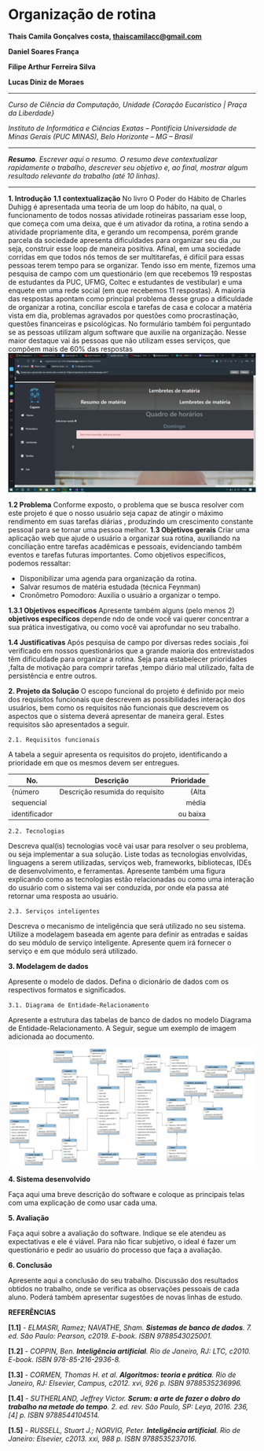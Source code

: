 # Organização de rotina


**Thais Camila Gonçalves costa, thaiscamilacc@gmail.com**

**Daniel Soares França**

**Filipe Arthur Ferreira Silva**

**Lucas Diniz de Moraes**

---

_Curso de Ciência da Computação, Unidade {Coração Eucarístico | Praça da Liberdade}_

_Instituto de Informática e Ciências Exatas – Pontifícia Universidade de Minas Gerais (PUC MINAS), Belo Horizonte – MG – Brasil_

---

_**Resumo**. Escrever aqui o resumo. O resumo deve contextualizar rapidamente o trabalho, descrever seu objetivo e, ao final, 
mostrar algum resultado relevante do trabalho (até 10 linhas)._

---



**1. Introdução**
**1.1 contextualização**
No livro O Poder do Hábito de Charles Duhigg é apresentada uma teoria de um loop do hábito, na qual, o funcionamento de todos nossas atividade rotineiras passariam esse loop, que começa com uma deixa, que é um ativador da rotina, a rotina sendo a atividade propriamente dita, e gerando um recompensa, porém grande parcela da sociedade apresenta dificuldades para organizar seu dia ,ou seja, construir esse loop de maneira positiva. Afinal, em uma sociedade corridas em que todos nós temos de ser multitarefas, é difícil para essas pessoas terem tempo para se organizar.
	Tendo isso em mente, fizemos uma pesquisa de campo com um questionário (em que recebemos 19 respostas de estudantes da PUC, UFMG, Coltec e estudantes de vestibular) e uma enquete em uma rede social (em que recebemos 11 respostas).
	A maioria das respostas apontam como principal problema desse grupo a dificuldade de organizar a rotina, conciliar escola e tarefas de casa e colocar a matéria vista em dia, problemas agravados por questões como procrastinação, questões financeiras e psicológicas.
No formulário também foi perguntado se as pessoas utilizam algum software que auxilie na organização. Nesse maior destaque vai ás pessoas que não utilizam esses serviços, que compõem mais de 60% das respostas
![Figura 1 - Gráfico de respostas do formulário](imagens/images/image1.png "Gráfico de respostas do formulário")

**1.2 Problema**
Conforme exposto, o problema que se busca resolver com este projeto é que o nosso usuário seja capaz de atingir o máximo rendimento em suas tarefas diárias , produzindo um crescimento constante pessoal para se tornar uma pessoa melhor.
**1.3 Objetivos gerais**
Criar uma aplicação web que ajude o usuário a organizar sua rotina, auxiliando na conciliação entre tarefas acadêmicas e pessoais, evidenciando também eventos e tarefas futuras importantes.
Como objetivos específicos, podemos ressaltar:
- Disponibilizar uma agenda para organização da rotina. 
- Salvar resumos de matéria estudada (técnica Feynman)
- Cronômetro Pomodoro: Auxilia o usuário a organizar o tempo.

**1.3.1 Objetivos específicos**
Apresente também alguns (pelo menos 2) **objetivos específicos** depende
ndo de onde você vai querer concentrar a sua prática investigativa, ou como você vai aprofundar no seu trabalho.

**1.4 Justificativas**
Após pesquisa de campo por diversas redes sociais ,foi verificado em nossos questionários que a grande maioria dos entrevistados têm dificuldade para organizar a rotina. Seja para estabelecer prioridades ,falta de motivação para comprir tarefas ,tempo diário mal utilizado, falta de persistência e entre outros.


**2. Projeto da Solução**
O escopo funcional do projeto é definido por meio dos requisitos funcionais que descrevem as possibilidades interação dos usuários, bem como os requisitos não funcionais que descrevem os aspectos que o sistema deverá apresentar de maneira geral. Estes requisitos são apresentados a seguir.

    2.1. Requisitos funcionais
	
A tabela a seguir apresenta os requisitos do projeto, identificando a prioridade em que os mesmos devem ser entregues.


| No.           | Descrição                       | Prioridade |
| ------------- |:-------------------------------:| ----------:|
| {número       | Descrição resumida do requisito | {Alta      |
| sequencial    |                                 |  média     |
| identificador |                                 |  ou baixa  | 

    2.2. Tecnologias

Descreva qual(is) tecnologias você vai usar para resolver o seu problema, ou seja implementar a sua solução. 
Liste todas as tecnologias envolvidas, linguagens a serem utilizadas, serviços web, frameworks, bibliotecas, 
IDEs de desenvolvimento, e ferramentas.  Apresente também uma figura explicando como as tecnologias estão 
relacionadas ou como uma interação do usuário com o sistema vai ser conduzida, por onde ela passa até 
retornar uma resposta ao usuário. 

    2.3. Serviços inteligentes

Descreva o mecanismo de inteligência que será utilizado no seu sistema. Utilize a modelagem baseada em agente
para definir as entradas e saídas do seu módulo de serviço inteligente. Apresente quem irá fornecer o serviço
e em que módulo será utilizado.

	
**3. Modelagem de dados**

Apresente o modelo de dados. Defina o dicionário de dados com os respectivos formatos e significados.

    3.1. Diagrama de Entidade-Relacionamento

Apresente a estrutura das tabelas de banco de dados no modelo Diagrama de Entidade-Relacionamento. 
A Seguir, segue um exemplo de imagem adicionada ao documento.

![Diagrama de Entidade Relacionamento de Exemplo](imagens/er_diagram.png "Diagrama de Entidade Relacionamento de Exemplo")

**4. Sistema desenvolvido**

Faça aqui uma breve descrição do software e coloque as principais telas com uma explicação de como usar cada uma.

**5. Avaliação**

Faça aqui sobre a avaliação do software. Indique se ele atendeu as expectativas e ele é viável. 
Para não ficar subjetivo, o ideal é fazer um questionário e pedir ao usuário do processo que faça a avaliação.

**6. Conclusão**

Apresente aqui a conclusão do seu trabalho. Discussão dos resultados obtidos no trabalho, onde se verifica as 
observações pessoais de cada aluno. Poderá também apresentar sugestões de novas linhas de estudo.  


**REFERÊNCIAS**


**[1.1]** - _ELMASRI, Ramez; NAVATHE, Sham. **Sistemas de banco de dados**. 7. ed. São Paulo: Pearson, c2019. E-book. ISBN 9788543025001._

**[1.2]** - _COPPIN, Ben. **Inteligência artificial**. Rio de Janeiro, RJ: LTC, c2010. E-book. ISBN 978-85-216-2936-8._

**[1.3]** - _CORMEN, Thomas H. et al. **Algoritmos: teoria e prática**. Rio de Janeiro, RJ: Elsevier, Campus, c2012. xvi, 926 p. ISBN 9788535236996._

**[1.4]** - _SUTHERLAND, Jeffrey Victor. **Scrum: a arte de fazer o dobro do trabalho na metade do tempo**. 2. ed. rev. São Paulo, SP: Leya, 2016. 236, [4] p. ISBN 9788544104514._

**[1.5]** - _RUSSELL, Stuart J.; NORVIG, Peter. **Inteligência artificial**. Rio de Janeiro: Elsevier, c2013. xxi, 988 p. ISBN 9788535237016._
